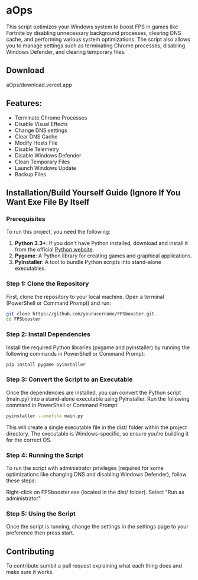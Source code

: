 #  aOps

This script optimizes your Windows system to boost FPS in games like Fortnite by disabling unnecessary background processes, clearing DNS cache, and performing various system optimizations. The script also allows you to manage settings such as terminating Chrome processes, disabling Windows Defender, and clearing temporary files.

## Download
aOps/download.vercel.app
## Features:
- Terminate Chrome Processes
- Disable Visual Effects
- Change DNS settings
- Clear DNS Cache
- Modify Hosts File
- Disable Telemetry
- Disable Windows Defender
- Clean Temporary Files
- Launch Windows Update
- Backup Files

## Installation/Build Yourself Guide (Ignore If You Want Exe File By Itself


### Prerequisites

To run this project, you need the following:

1. **Python 3.3+**: If you don't have Python installed, download and install it from the official [Python website](https://www.python.org/downloads/).
2. **Pygame**: A Python library for creating games and graphical applications.
3. **PyInstaller**: A tool to bundle Python scripts into stand-alone executables.

### Step 1: Clone the Repository

First, clone the repository to your local machine. Open a terminal (PowerShell or Command Prompt) and run:

```bash
git clone https://github.com/yourusername/FPSbooster.git
cd FPSbooster
```

### Step 2: Install Dependencies
Install the required Python libraries (pygame and pyinstaller) by running the following commands in PowerShell or Command Prompt:

```bash
pip install pygame pyinstaller
```

### Step 3: Convert the Script to an Executable
Once the dependencies are installed, you can convert the Python script (main.py) into a stand-alone executable using PyInstaller. Run the following command in PowerShell or Command Prompt:

```bash
pyinstaller --onefile main.py
```
This will create a single executable file in the dist/ folder within the project directory. The executable is Windows-specific, so ensure you're building it for the correct OS.

### Step 4: Running the Script
To run the script with administrator privileges (required for some optimizations like changing DNS and disabling Windows Defender), follow these steps:

Right-click on FPSbooster.exe (located in the dist/ folder).
Select "Run as administrator".

### Step 5: Using the Script
Once the script is running, change the settings in the settings page to your preference then press start.

## Contributing
To contribute sumbit a pull request explaining what each thing does and make sure it works.


 
